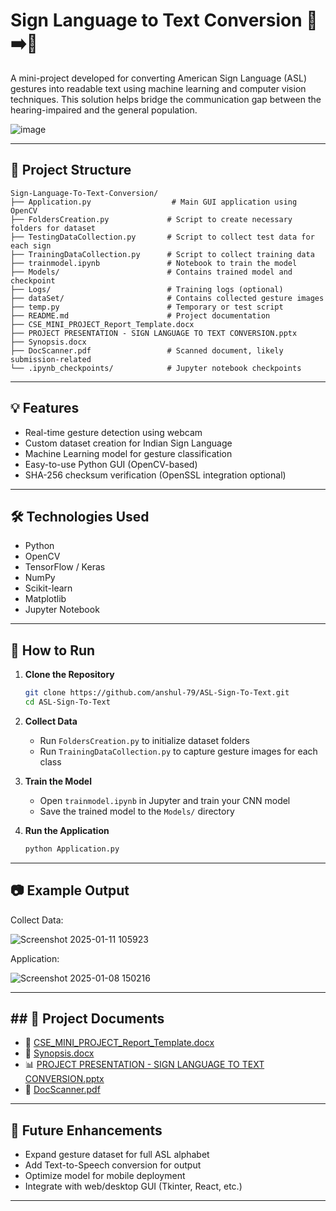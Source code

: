 # Sign Language to Text Conversion 🤟➡️📝

A mini-project developed for converting American Sign Language (ASL) gestures into readable text using machine learning and computer vision techniques. This solution helps bridge the communication gap between the hearing-impaired and the general population.

  ![image](https://github.com/user-attachments/assets/bff88ac7-211a-4fcc-8a1e-c5c7f6290c1a)


---

## 📁 Project Structure

```
Sign-Language-To-Text-Conversion/
├── Application.py                  # Main GUI application using OpenCV
├── FoldersCreation.py             # Script to create necessary folders for dataset
├── TestingDataCollection.py       # Script to collect test data for each sign
├── TrainingDataCollection.py      # Script to collect training data
├── trainmodel.ipynb               # Notebook to train the model
├── Models/                        # Contains trained model and checkpoint
├── Logs/                          # Training logs (optional)
├── dataSet/                       # Contains collected gesture images
├── temp.py                        # Temporary or test script
├── README.md                      # Project documentation
├── CSE_MINI_PROJECT_Report_Template.docx
├── PROJECT PRESENTATION - SIGN LANGUAGE TO TEXT CONVERSION.pptx
├── Synopsis.docx
├── DocScanner.pdf                 # Scanned document, likely submission-related
└── .ipynb_checkpoints/            # Jupyter notebook checkpoints
```

---

## 💡 Features

- Real-time gesture detection using webcam
- Custom dataset creation for Indian Sign Language
- Machine Learning model for gesture classification
- Easy-to-use Python GUI (OpenCV-based)
- SHA-256 checksum verification (OpenSSL integration optional)

---

## 🛠️ Technologies Used

- Python 
- OpenCV
- TensorFlow / Keras
- NumPy
- Scikit-learn
- Matplotlib
- Jupyter Notebook

---

## 🚀 How to Run

1. **Clone the Repository**
   ```bash
   git clone https://github.com/anshul-79/ASL-Sign-To-Text.git
   cd ASL-Sign-To-Text
   ```

2. **Collect Data**
   - Run `FoldersCreation.py` to initialize dataset folders
   - Run `TrainingDataCollection.py` to capture gesture images for each class

3. **Train the Model**
   - Open `trainmodel.ipynb` in Jupyter and train your CNN model
   - Save the trained model to the `Models/` directory

4. **Run the Application**
   ```bash
   python Application.py
   ```

---

## 📷 Example Output
Collect Data:

![Screenshot 2025-01-11 105923](https://github.com/user-attachments/assets/5c757025-8589-4705-85ca-162e8ba10f28)

Application:

![Screenshot 2025-01-08 150216](https://github.com/user-attachments/assets/7da3f9c5-ec6d-4724-80e1-1705b99bb130)

---

## ## 📄 Project Documents

- 📘 [CSE_MINI_PROJECT_Report_Template.docx](./CSE_MINI_PROJECT_Report_Template.docx)
- 📝 [Synopsis.docx](./Synopsis.docx)
- 📊 [PROJECT PRESENTATION - SIGN LANGUAGE TO TEXT CONVERSION.pptx](./PROJECT%20PRESENTATION%20-%20SIGN%20LANGUAGE%20TO%20TEXT%20CONVERSION.pptx)
- 📄 [DocScanner.pdf](./DocScanner%2011-Jan-2025%2010-52%20am.pdf)


---

## 📌 Future Enhancements

- Expand gesture dataset for full ASL alphabet
- Add Text-to-Speech conversion for output
- Optimize model for mobile deployment
- Integrate with web/desktop GUI (Tkinter, React, etc.)

---
